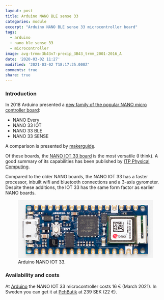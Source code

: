 ```yaml
---
layout: post
title: Arduino NANO BLE sense 33
categories: module
excerpt: "Arduino NANO BLE sense 33 microcontroller board"
tags:
  - arduino
  - nano ble sense 33
  - microcontroller
image: avg-trmm-3b43v7-precip_3B43_trmm_2001-2016_A
date: '2020-03-02 11:27'
modified: '2021-03-02 T18:17:25.000Z'
comments: true
share: true
---
```


### Introduction

In 2018 Arduino presented a [new family of the popular NANO micro controller board](https://www.hackster.io/news/introducing-four-new-arduino-nanos-869b8abbccb4):

- NANO Every
- NANO 33 IOT
- NANO 33 BLE
- NANO 33 SENSE

A comparison is presented by [makerguide](https://www.makerguides.com/arduino-nano/).

Of these boards, the [NANO IOT 33 board](https://store.arduino.cc/arduino-nano-33-iot) is the most versatile (I think). A good summary of its capabilities has been published by [ITP Physical Computing](https://itp.nyu.edu/physcomp/introduction-to-the-nano-33-iot/).

Compared to the older NANO boards, the NANO IOT 33 has a faster processor, inbuilt wifi and bluetooth connections and a 3-axis gyrometer. Despite these additions, the IOT 33 has the same form factor as earlier NANO boards.

<figure>
<img src="../../images/arduino_nano_iot_33.png">
<figcaption> Arduino NANO IOT 33. </figcaption>
</figure>

### Availability and costs

At [Arduino](https://store.arduino.cc/arduino-nano-33-iot) the NANO IOT 33 microcontroller costs 16 € (March 2021). In Sweden you can get it at [PchButik](https://pchbutik.se/kretskort/1587-arduino-nano-33-iot-losa-stiftlist-ingar.html) at 239 SEK (22 €).
